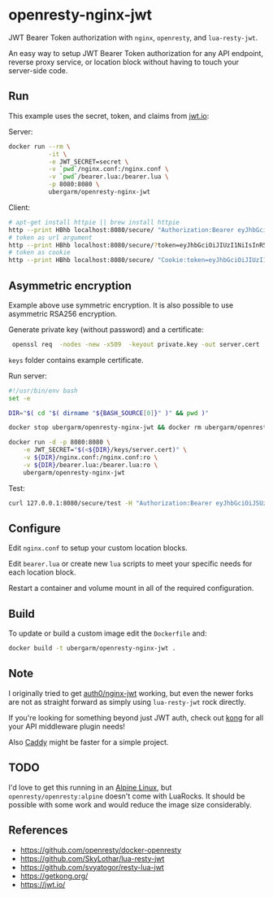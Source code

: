 openresty-nginx-jwt
===
JWT Bearer Token authorization with `nginx`, `openresty`, and `lua-resty-jwt`.

An easy way to setup JWT Bearer Token authorization for any API endpoint, reverse proxy service, or location block without having to touch your server-side code.

## Run
This example uses the secret, token, and claims from [jwt.io](https://jwt.io/):

Server:
```bash
docker run --rm \
           -it \
           -e JWT_SECRET=secret \
           -v `pwd`/nginx.conf:/nginx.conf \
           -v `pwd`/bearer.lua:/bearer.lua \
           -p 8080:8080 \
           ubergarm/openresty-nginx-jwt
```

Client:
```bash
# apt-get install httpie || brew install httpie
http --print HBhb localhost:8080/secure/ "Authorization:Bearer eyJhbGciOiJIUzI1NiIsInR5cCI6IkpXVCJ9.eyJzdWIiOiIxMjM0NTY3ODkwIiwibmFtZSI6IkpvaG4gRG9lIiwiYWRtaW4iOnRydWV9.TJVA95OrM7E2cBab30RMHrHDcEfxjoYZgeFONFh7HgQ"
# token as url argument
http --print HBhb localhost:8080/secure/?token=eyJhbGciOiJIUzI1NiIsInR5cCI6IkpXVCJ9.eyJzdWIiOiIxMjM0NTY3ODkwIiwibmFtZSI6IkpvaG4gRG9lIiwiYWRtaW4iOnRydWV9.TJVA95OrM7E2cBab30RMHrHDcEfxjoYZgeFONFh7HgQ
# token as cookie
http --print HBhb localhost:8080/secure/ "Cookie:token=eyJhbGciOiJIUzI1NiIsInR5cCI6IkpXVCJ9.eyJzdWIiOiIxMjM0NTY3ODkwIiwibmFtZSI6IkpvaG4gRG9lIiwiYWRtaW4iOnRydWV9.TJVA95OrM7E2cBab30RMHrHDcEfxjoYZgeFONFh7HgQ"
```

## Asymmetric encryption
Example above use symmetric encryption. It is also possible to use asymmetric RSA256 encryption.

Generate private key (without password) and a certificate:

```bash
 openssl req  -nodes -new -x509  -keyout private.key -out server.cert
```

`keys` folder contains example certificate.

Run server:
```bash
#!/usr/bin/env bash
set -e

DIR="$( cd "$( dirname "${BASH_SOURCE[0]}" )" && pwd )"

docker stop ubergarm/openresty-nginx-jwt && docker rm ubergarm/openresty-nginx-jwt || true

docker run -d -p 8080:8080 \
    -e JWT_SECRET="$(<${DIR}/keys/server.cert)" \
    -v ${DIR}/nginx.conf:/nginx.conf:ro \
    -v ${DIR}/bearer.lua:/bearer.lua:ro \
    ubergarm/openresty-nginx-jwt
```

Test:

```bash
curl 127.0.0.1:8080/secure/test -H "Authorization:Bearer eyJhbGciOiJSUzI1NiIsImtpZCI6Im1yVGE3cG1DQUR3ZWZSX2NQMGpUbzkyVjd2YyIsInR5cCI6IkpXVCJ9.eyJmb28iOiJiYXIiLCJleHAiOjk5OTk5OTk5OTl9.d0JcUjq-Lc-C9kMMl_H8g8UJAHjPYfk1ZxFUy-ER6KWbVWa9QZ8lJcuiwCbmwXqe_Wp9L1Q9-pn6Ytiqo4cpFEvmLbdK4YIo5n7EX1Y4M4ZokaUw1_qWM_mil5E3fKrVvvOFrnTF5mlUGOXwwhu8bAVrpkE4_PH9XUVMq6z2o40L84IzKhF9BQbeV6eIXa-680ou-ewlNARaNoGYGHI_D9HyjpfytkegUu9LHn5UHs8XBpj7ycKHSUPoErxLPLkoyqe5nI8AYkzN1gYn9JDrhgfnm3wLoob0zoUz7m8OMUGoY4efhEWs5g57zub3gs9Rjdq_dwZhxUplM3FM09nDvQ"
```


## Configure
Edit `nginx.conf` to setup your custom location blocks.

Edit `bearer.lua` or create new `lua` scripts to meet your specific needs for each location block.

Restart a container and volume mount in all of the required configuration.

## Build
To update or build a custom image edit the `Dockerfile` and:
```bash
docker build -t ubergarm/openresty-nginx-jwt .
```

## Note
I originally tried to get [auth0/nginx-jwt](https://github.com/auth0/nginx-jwt) working, but even the newer forks are not as straight forward as simply using `lua-resty-jwt` rock directly.

If you're looking for something beyond just JWT auth, check out [kong](https://getkong.org/) for all your API middleware plugin needs!

Also [Caddy](https://caddyserver.com/) might be faster for a simple project.

## TODO
I'd love to get this running in an [Alpine Linux](https://alpinelinux.org/), but `openresty/openresty:alpine` doesn't come with LuaRocks. It should be possible with some work and would reduce the image size considerably.

## References
* https://github.com/openresty/docker-openresty
* https://github.com/SkyLothar/lua-resty-jwt
* https://github.com/svyatogor/resty-lua-jwt
* https://getkong.org/
* https://jwt.io/
